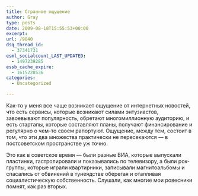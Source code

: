 ```yaml
---
title: Странное ощущение
author: Gray
type: posts
date: 2009-08-18T15:55:53+00:00
excerpt:
url: /9840
dsq_thread_id:
  - 37341731
esml_socialcount_LAST_UPDATED:
  - 1497239285
essb_cache_expire:
  - 1615228536
categories:
  - Uncategorized

---
```








Как-то у меня все чаще возникает ощущение от интернетных новостей, что есть сервисы, которые возникают силами энтузиастов, завоевывают популярность, обретают многомиллионную аудиторию, и есть стартапы, которые составляют планы, получают финансирование и регулярно о чем-то своем рапортуют. Ощущение, между тем, состоит в том, что эти два множества практически не пересекаются &#8212; в постсоветском пространстве уж точно.

Это как в советское время &#8212; были разные ВИА, которые выпускали пластинки, гастролировали и показывались по телевизору, а были рок-группы, которые играли квартирники, записывали магнитоальбомы и спасались от обвинений в тунеядстве оберегая и отапливая социалистическую собственность. Слушали, как многие мои ровесники помнят, как раз вторых.
